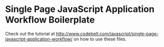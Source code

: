 Single Page JavaScript Application Workflow Boilerplate
============================================

Check out the tutorial at <a href="http://www.codebelt.com/javascript/single-page-javascript-application-workflow/">http://www.codebelt.com/javascript/single-page-javascript-application-workflow/</a> on how to use these files.
